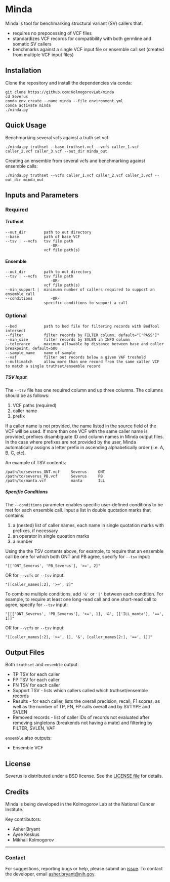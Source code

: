 # Minda
Minda is tool for benchmarking structural variant (SV) callers that:
* requires no prepocessing of VCF files
* standardizes VCF records for compatibility with both germline and somatic SV callers
* benchmarks against a single VCF input file or ensemble call set (created from multiple VCF input files)

## Installation

Clone the repository and install the dependencies via conda:

```
git clone https://github.com:KolmogorovLab/minda
cd Severus
conda env create --name minda --file environment.yml
conda activate minda
./minda.py
```

## Quick Usage

Benchmarking several vcfs against a truth set vcf:

```
./minda.py truthset --base truthset.vcf --vcfs caller_1.vcf caller_2.vcf caller_3.vcf --out_dir minda_out
```

Creating an ensemble from several vcfs and benchmarking against ensemble calls:

```
./minda.py truthset --vcfs caller_1.vcf caller_2.vcf caller_3.vcf --out_dir minda_out
```

## Inputs and Parameters

### Required

#### Truthset

```
--out_dir        path to out directory
--base           path of base VCF
--tsv | --vcfs   tsv file path
                    -OR-
                 vcf file path(s)
```
#### Ensemble
```
--out_dir        path to out directory
--tsv | --vcfs   tsv file path
                    -OR-
                 vcf file path(s)
--min_support |  minimumn number of callers required to support an ensemble call
--conditions        -OR-
                 specific conditions to support a call
```

### Optional
```
--bed            path to bed file for filtering records with BedTool intersect
--filter         filter records by FILTER column; default="['PASS']"
--min_size       filter records by SVLEN in INFO column
--tolerance      maximum allowable bp distance between base and caller breakpoint; default=500
--sample_name    name of sample
--vaf            filter out records below a given VAF treshold
--multimatch     allow more than one record from the same caller VCF to match a single truthset/ensemble record
```
##### TSV Input
The `--tsv` file has one required column and up three columns. The columns should be as follows:
<ol>
    <li>VCF paths (required)</li>
    <li>caller name</li>
    <li>prefix</li>  
</ol>
If a caller name is not provided, the name listed in the source field of the VCF will be used. If more than one VCF with the same caller name is provided, prefixes disambiguate ID and column names in Minda output files. In the case where prefixes are not provided by the user, Minda automatically assigns a letter prefix in ascending alphabetically order (i.e. A, B, C, etc).

An example of TSV contents:
```
/path/to/severus_ONT.vcf     Severus     ONT
/path/to/severus_PB.vcf      Severus     PB
/path/to/manta.vcf           manta       ILL
```
##### Specific Conditions
The `--conditions` parameter enables specific user-defined conditions to be met for each ensemble call. Input a list in double quotation marks that contains:

<ol>
    <li>a (nested) list of caller names, each name in single quotation marks with prefixes, if necessary</li>
    <li>an operator in single quoation marks</li>
    <li>a number</li>  
</ol>

Using the the TSV contents above, for example, to require that an ensemble call be one for which both ONT and PB agree, specify for `--tsv` input:
```
"[['ONT_Severus', 'PB_Severus'], '>=', 2]"
```
OR for `--vcfs` or `--tsv` input:
```
"[[caller_names[:2], '>=', 2]"
```

To combine multiple conditions, add `'&'` or `'|'` between each condition.
For example, to require at least one long-read call and one short-read call to agree, specify for `--tsv` input:
```
"[[['ONT_Severus', 'PB_Severus'], '>=', 1], '&', [['ILL_manta'], '==', 1]]"
```
OR for `--vcfs` or `--tsv` input:
```
"[[caller_names[:2], '>=', 1], '&', [caller_names[2:], '==', 1]]"
```

## Output Files
Both `truthset` and `ensemble` output:
* TP TSV for each caller
* FP TSV for each caller
* FN TSV for each caller
* Support TSV - lists which callers called which truthset/ensemble records
* Results - for each caller, lists the overall precision, recall, F1 scores, as well as the number of TP, FN, FP calls overall and by SVTYPE and SVLEN
* Removed records - list of caller IDs of records not evaluated after removing singletons (breakends not having a mate) and filtering by FILTER, SVLEN, VAF

`ensemble` also outputs:
* Ensemble VCF

License
-------

Severus is distributed under a BSD license. See the [LICENSE file](LICENSE) for details.


Credits
-------

Minda is being developed in the Kolmogorov Lab at the National Cancer Institute.

Key contributors:

* Asher Bryant
* Ayse Keskus
* Mikhail Kolmogorov

---
### Contact
For suggestions, reporting bugs or help, please submit an [issue](https://github.com/KolmogorovLab/minda/issues).
To contact the developer, email asher.bryant@nih.gov.

